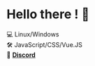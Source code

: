 # Hello there ! 👋
💻 Linux/Windows<br>
🛠️ JavaScript/CSS/Vue.JS<br>
💬 **[Discord](http://discord.com/users/1087664832863547493)**<br>

